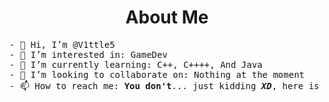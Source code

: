 <h1 align="center"><b>About Me</b></h1>
<pre>
- 👋 Hi, I’m @V1ttle5
- 👀 I’m interested in: GameDev
- 🌱 I’m currently learning: C++, C++++, And Java
- 💞️ I’m looking to collaborate on: Nothing at the moment
- 📫 How to reach me: <b>You don't</b>... just kidding <b><i>XD</i></b>, here is my <a href="mailto:vittles.dev+git@gmail.com">E-mail</a>
</pre>
<!---
V1ttle5/V1ttle5 is a ✨ special ✨ repository because its `README.md` (this file) appears on your GitHub profile.
You can click the Preview link to take a look at your changes.
--->
